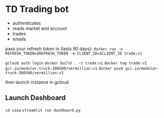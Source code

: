# TD Trading bot

* authenticates
* reads market and account
* trades
* emails

pass your refresh token in (lasts 90 days): `docker run -e REFRESH_TOKEN=$REFRESH_TOKEN -e CLIENT_ID=$CLIENT_ID trade:v1`

`gcloud auth login`
`docker build . -t trade:v1`
`docker tag trade:v1 gcr.io/modular-truck-300500/vermillion:v1`
`docker push gcr.io/modular-truck-300500/vermillion:v1`

then launch instance in gcloud

## Launch Dashboard

`cd view`
`streamlit run dashboard.py`
